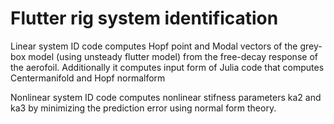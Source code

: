# Flutter rig system identification

Linear system ID code computes Hopf point and Modal vectors of the grey-box model (using unsteady flutter model)
from the free-decay response of the aerofoil.
Additionally it computes input form of Julia code that computes Centermanifold and Hopf normalform

Nonlinear system ID code computes nonlinear stifness parameters ka2 and ka3 by minimizing the prediction error
using normal form theory.
